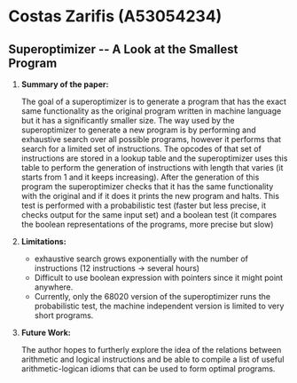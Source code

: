 # Costas Zarifis (A53054234)

## Superoptimizer --  A Look at the Smallest Program

1. **Summary of the paper:**

	The goal of a superoptimizer is to generate a program that has the exact same functionality as the original program written in machine language but it has a significantly smaller size. The way used by the superoptimizer to generate a new program is by performing and exhaustive search over all possible programs, however it performs that search for a limited set of instructions. The opcodes of that set of instructions are stored in a lookup table and the superoptimizer uses this table to perform the generation of instructions with length that varies (it starts from 1 and it keeps increasing). After the generation of this program the superoptimizer checks that it has the same functionality with the original and if it does it prints the new program and halts. This test is performed with a probabilistic test (faster but less precise, it checks output for the same input set) and a boolean test (it compares the boolean representations of the programs, more precise but slow)

2. **Limitations:**
   * exhaustive search grows exponentially with the number of instructions (12 instructions -> several hours)
   * Difficult to use boolean expression with pointers since it might point anywhere.
   * Currently, only the 68020 version of the superoptimizer runs the probabilistic test, the machine independent version is limited to very short programs.
   
3.  **Future Work:**

	The author hopes to furtherly explore the idea of the relations between arithmetic and logical instructions and be able to compile a list of useful arithmetic-logican idioms that can be used to form optimal programs.